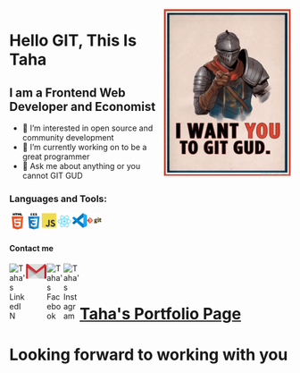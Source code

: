 <img align="right" alt="GIF" width="45%" src="https://raw.githubusercontent.com/tahacini/tahacini/main/assets/gitgud.jpeg" />

# Hello GIT, This Is Taha

## I am a Frontend Web Developer and Economist

- 👀 I’m interested in open source and community development
- :telescope: I’m currently working on to be a great programmer
- 💬 Ask me about anything or you cannot GIT GUD

### Languages and Tools:

<img align="left" alt="HTML5" width="29px" src="https://raw.githubusercontent.com/github/explore/80688e429a7d4ef2fca1e82350fe8e3517d3494d/topics/html/html.png" />
<img align="left" alt="CSS3" width="29px" src="https://raw.githubusercontent.com/github/explore/80688e429a7d4ef2fca1e82350fe8e3517d3494d/topics/css/css.png" />
<img align="left" alt="JavaScript" width="26px" src="https://raw.githubusercontent.com/github/explore/80688e429a7d4ef2fca1e82350fe8e3517d3494d/topics/javascript/javascript.png" />
<img align="left" alt="React" width="29px" src="https://raw.githubusercontent.com/github/explore/80688e429a7d4ef2fca1e82350fe8e3517d3494d/topics/react/react.png" />
<img align="left" alt="Visual Studio Code" width="26px" src="https://raw.githubusercontent.com/github/explore/80688e429a7d4ef2fca1e82350fe8e3517d3494d/topics/visual-studio-code/visual-studio-code.png" />
<img align="left" alt="Git" width="26px" src="https://raw.githubusercontent.com/github/explore/80688e429a7d4ef2fca1e82350fe8e3517d3494d/topics/git/git.png" />

<br />
<br />

#### Contact me

<a href="https://www.linkedin.com/in/tahacini/" target="_blank">
  <img align="left" alt="Taha's LinkedIN" width="29px" src="https://raw.githubusercontent.com/peterthehan/peterthehan/master/assets/linkedin.svg" />
</a>
<a href="mailto:taha.cini@outlook.com">
 <img align="left" alt="Gmail" width="38px" src="https://raw.githubusercontent.com/tahacini/tahacini/main/assets/mail.webp" />
</a>
<a href="https://www.facebook.com/cinitaha/" target="_blank">
 <img align="left" alt="Taha's Facebook" width="30px" src="https://upload.wikimedia.org/wikipedia/commons/1/1b/Facebook_icon.svg" />
</a> 
<a href="https://www.instagram.com/taha.cini/" target="_blank">
  <img align="left" alt="Taha's Instagram" width="29px" src="https://upload.wikimedia.org/wikipedia/commons/e/e7/Instagram_logo_2016.svg" />
</a>

<br />
<br />

# [Taha's Portfolio Page](https://www.tahacini.com)

# Looking forward to working with you
